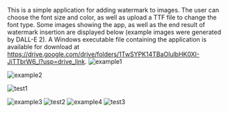 This is a simple application for adding watermark to images. The user can choose the font size and color, as well as upload a TTF file to change the font type.
Some images showing the app, as well as the end result of watermark insertion are displayed below (example images were generated by DALL-E 2). A Windows executable file containing the application is available for download at https://drive.google.com/drive/folders/1TwSYPK14TBaOlulbHK0XI-JiTTbrW6_l?usp=drive_link.
![example1](https://github.com/JM731/watermark-app/assets/137689384/94f7a184-56bf-4f48-8aff-f49d5d437cc7)

![example2](https://github.com/JM731/watermark-app/assets/137689384/d2127aba-7b0d-47b3-b1e3-10ab0dedc8ac)

![test1](https://github.com/JM731/watermark-app/assets/137689384/fc4f2adb-fb4c-4781-84ae-182d84f15122)

![example3](https://github.com/JM731/watermark-app/assets/137689384/2bf416a2-9db4-46f1-a89c-079e02e1d476)
![test2](https://github.com/JM731/watermark-app/assets/137689384/0726194d-c61f-49c1-9581-f5f52658b76c)
![example4](https://github.com/JM731/watermark-app/assets/137689384/2866be84-9d37-4185-ae70-3886aecff361)
![test3](https://github.com/JM731/watermark-app/assets/137689384/cb121dce-69a5-46fb-b39d-a5b6606deccc)
